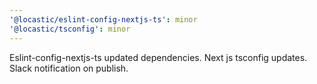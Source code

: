```yaml
---
'@locastic/eslint-config-nextjs-ts': minor
'@locastic/tsconfig': minor
---
```


Eslint-config-nextjs-ts updated dependencies. Next js tsconfig updates.
Slack notification on publish.